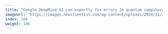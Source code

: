 ```yaml
---
title: "Google DeepMind AI can expertly fix errors in quantum computers"
imageUrl: "https://images.newscientist.com/wp-content/uploads/2024/11/20133032/SEI_230287871.jpg?width=788"
index: 106
weight: 106
---
```

